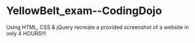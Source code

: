 YellowBelt_exam--CodingDojo
===========================

Using HTML, CSS &amp; jQuery recreate a provided screenshot of a website in only 4 HOURS!!!

